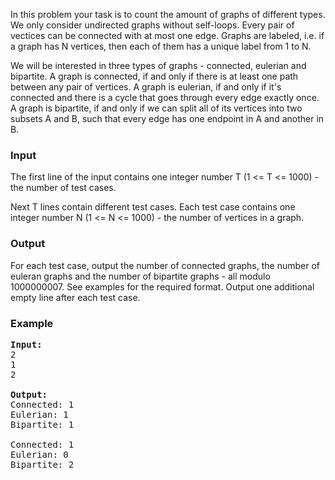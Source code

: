 <p>In this problem your task is to count the amount of graphs of different types. We only consider undirected graphs without self-loops. Every pair of vectices can be connected with at most one edge. Graphs are labeled, i.e. if a graph has N vertices, then each of them has a unique label from 1 to N.</p>
<p>We will be interested in three types of graphs - connected, eulerian and bipartite. A graph is connected, if and only if there is at least one path between any pair of vertices. A graph is eulerian, if and only if it's connected and there is a cycle that goes through every edge exactly once. A graph is bipartite, if and only if we can split all of its vertices into two subsets A and B, such that every edge has one endpoint in A and another in B.</p>
<h3>Input</h3>
<p>The first line of the input contains one integer number T (1 &lt;= T &lt;= 1000) - the number of test cases.</p>
<p>Next T lines contain different test cases. Each test case contains one integer number N (1 &lt;= N &lt;= 1000) - the number of vertices in a graph.</p>
<h3>Output</h3>
<p>For each test case, output the number of connected graphs, the number of euleran graphs and the number of bipartite graphs - all modulo 1000000007. See examples for the required format. Output one additional empty line after each test case.</p>
<h3>Example</h3>
<pre><strong>Input:</strong><br>2<br>1<br>2<br><br><strong>Output:</strong><br>Connected: 1<br>Eulerian: 1<br>Bipartite: 1<br><br>Connected: 1<br>Eulerian: 0<br>Bipartite: 2<br><br></pre>